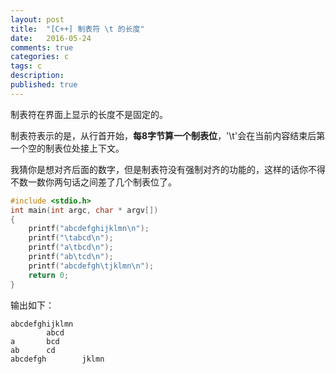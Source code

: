 ```yaml
---
layout: post
title:  "[C++] 制表符 \t 的长度"
date:   2016-05-24
comments: true
categories: c
tags: c
description:
published: true
---
```


制表符在界面上显示的长度不是固定的。

制表符表示的是，从行首开始，**每8字节算一个制表位**，'\t'会在当前内容结束后第一个空的制表位处接上下文。

我猜你是想对齐后面的数字，但是制表符没有强制对齐的功能的，这样的话你不得不数一数你两句话之间差了几个制表位了。


```cpp
#include <stdio.h>
int main(int argc, char * argv[])
{
    printf("abcdefghijklmn\n");
    printf("\tabcd\n");
    printf("a\tbcd\n");
    printf("ab\tcd\n");
    printf("abcdefgh\tjklmn\n");
    return 0;
}
```

输出如下：

```
abcdefghijklmn
        abcd
a       bcd
ab      cd
abcdefgh        jklmn
```
